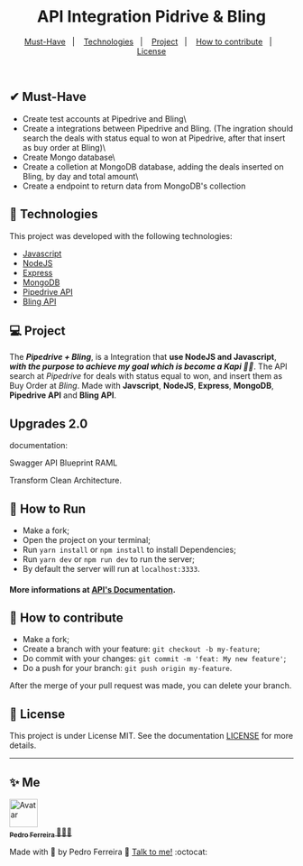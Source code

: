 <p align="center">
<h1 align="center">API Integration Pidrive & Bling </h1>
</p>

<p align="center">
  <a href="#-Must-Have">Must-Have</a>&nbsp;&nbsp;&nbsp;|&nbsp;&nbsp;&nbsp;
  <a href="#-Technologies">Technologies</a>&nbsp;&nbsp;&nbsp;|&nbsp;&nbsp;&nbsp;
  <a href="#-Project">Project</a>&nbsp;&nbsp;&nbsp;|&nbsp;&nbsp;&nbsp;
  <a href="#-How-to-contribute">How to contribute</a>&nbsp;&nbsp;&nbsp;|&nbsp;&nbsp;&nbsp;
  <a href="#memo-license">License</a>
</p>

<br>

## ✔ Must-Have

* Create test accounts at Pipedrive and Bling\
* Create a integrations between Pipedrive and Bling. (The ingration should search the deals with status equal to won at Pipedrive, after that insert as buy order at Bling)\
* Create Mongo database\
* Create a colletion at MongoDB database, adding the deals inserted on Bling, by day and total amount\
* Create a endpoint to return data from MongoDB's collection

## 🚀 Technologies

This project was developed with the following technologies:

- [Javascript](https://developer.mozilla.org/en-US/docs/Web/JavaScript)
- [NodeJS](https://nodejs.org/)
- [Express](https://expressjs.com/)
- [MongoDB](https://www.mongodb.com/)
- [Pipedrive API](https://developers.pipedrive.com/docs/api/v1/)
- [Bling API](https://ajuda.bling.com.br/hc/pt-br/categories/360002186394-API-para-Desenvolvedores)

## 💻 Project

The **_Pipedrive + Bling_**, is a Integration that **use NodeJS and Javascript**, **_with the purpose to achieve my goal which is become a Kapi :bear::green_heart:_**. The API search at _Pipedrive_ for deals with status equal to won, and insert them as Buy Order at _Bling_. Made with **Javscript**, **NodeJS**, **Express**, **MongoDB**, **Pipedrive API** and **Bling API**.

## Upgrades 2.0

documentation:

Swagger
API Blueprint
RAML

Transform Clean Architecture.

## 🏃 How to Run

- Make a fork;
- Open the project on your terminal;
- Run `yarn install` or `npm install` to install Dependencies;
- Run `yarn dev` or `npm run dev` to run the server;
- By default the server will run at `localhost:3333`.

#### More informations at [API's Documentation](https://documenter.getpostman.com/view/11958037/TVYKZvnE).

## 🤔 How to contribute

- Make a fork;
- Create a branch with your feature: `git checkout -b my-feature`;
- Do commit with your changes: `git commit -m 'feat: My new feature'`;
- Do a push for your branch: `git push origin my-feature`.

After the merge of your pull request was made, you can delete your branch.

## :memo: License

This project is under License MIT. See the documentation [LICENSE](LICENSE) for more details.

---

## ✨ Me

<a href="https:https://github.com/PF-Henrique/">
  <img src="https://avatars1.githubusercontent.com/u/48561196?s=460&u=5b39cdc8c6d447868ca0caac900f1ee7a1793962&v=4" width= "50px;" height= "50px;" alt="Avatar"/>
  <br />
 <sub>
  <b>
    Pedro Ferreira
  </b>
</sub>
</a> 
<a href="<a href="https:https://github.com/PF-Henrique/" title="proffy">🚀👩‍🚀</a>
<br />

Made with 💙 by Pedro Ferreira 👋 [Talk to me!](https://www.linkedin.com/in/pedro-ferreira-148503b8/) :octocat:
